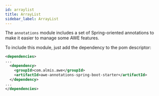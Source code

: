 ```yaml
---
id: arraylist
title: ArrayList
sidebar_label: ArrayList
---
```


The `annotations` module includes a set of Spring-oriented annotations to make it easier to manage some AWE features.

To include this module, just add the dependency to the pom descriptor:

```xml
<dependencies>
...
  <dependency>
    <groupId>com.almis.awe</groupId>
    <artifactId>awe-annotations-spring-boot-starter</artifactId>
  </dependency>
...
</dependencies>
```